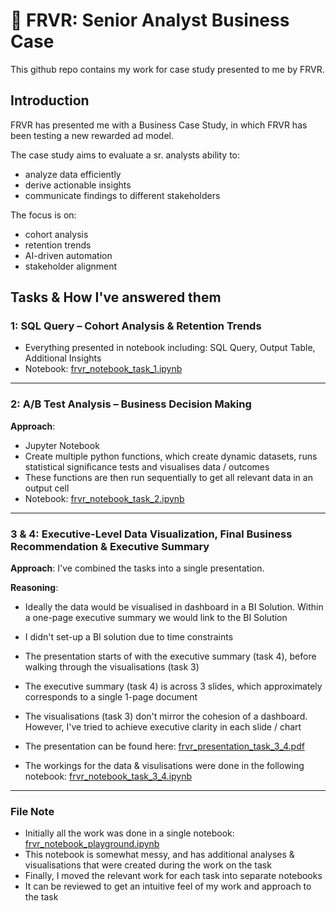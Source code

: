# 🎯 FRVR: Senior Analyst Business Case

This github repo contains my work for case study presented to me by FRVR.

## Introduction

FRVR has presented me with a Business Case Study, in which FRVR has been testing a new rewarded ad model.

The case study aims to evaluate a sr. analysts ability to:
- analyze data efficiently
- derive actionable insights
- communicate findings to different stakeholders

The focus is on:
- cohort analysis
- retention trends
- AI-driven automation
- stakeholder alignment


## Tasks & How I've answered them

### 1: SQL Query – Cohort Analysis & Retention Trends

- Everything presented in notebook including: SQL Query, Output Table, Additional Insights
- Notebook: [frvr_notebook_task_1.ipynb](https://github.com/maxbenjs/frvr/blob/main/frvr_notebook_task_1.ipynb)

---


### 2: A/B Test Analysis – Business Decision Making

**Approach**: 
- Jupyter Notebook
- Create multiple python functions, which create dynamic datasets, runs statistical significance tests and visualises data / outcomes
- These functions are then run sequentially to get all relevant data in an output cell
- Notebook: [frvr_notebook_task_2.ipynb](https://github.com/maxbenjs/frvr/blob/main/frvr_notebook_task_2.ipynb)

---

### 3 & 4: Executive-Level Data Visualization, Final Business Recommendation & Executive Summary

**Approach**:
I've combined the tasks into a single presentation. 

**Reasoning**:
- Ideally the data would be visualised in dashboard in a BI Solution. Within a one-page executive summary we would link to the BI Solution
- I didn't set-up a BI solution due to time constraints
- The presentation starts of with the executive summary (task 4), before walking through the visualisations (task 3)
- The executive summary (task 4) is across 3 slides, which approximately corresponds to a single 1-page document
- The visualisations (task 3) don't mirror the cohesion of a dashboard. However, I've tried to achieve executive clarity in each slide / chart

- The presentation can be found here: [frvr_presentation_task_3_4.pdf](https://github.com/maxbenjs/frvr/blob/main/frvr_presentation_task_3_4.pdf)
- The workings for the data & visulisations were done in the following notebook: [frvr_notebook_task_3_4.ipynb](https://github.com/maxbenjs/frvr/blob/main/frvr_notebook_task_3_4.ipynb)

---

### File Note

- Initially all the work was done in a single notebook: [frvr_notebook_playground.ipynb](https://github.com/maxbenjs/frvr/blob/main/frvr_notebook_playground.pdf)
- This notebook is somewhat messy, and has additional analyses & visualisations that were created during the work on the task
- Finally, I moved the relevant work for each task into separate notebooks
- It can be reviewed to get an intuitive feel of my work and approach to the task

